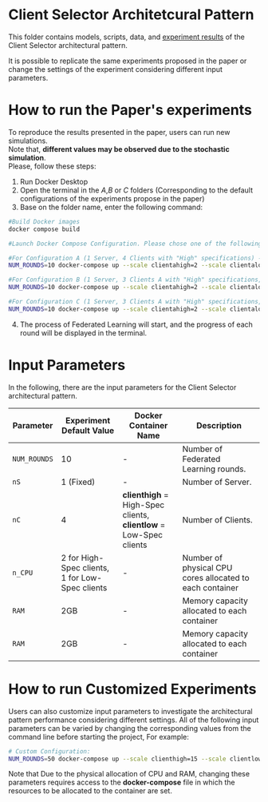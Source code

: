 # Client Selector Architetcural Pattern

This folder contains models, scripts, data, and [experiment results](https://github.com/IvanComp/AP4Fed/blob/main/Experiments%20Results/1ClientSelector.ipynb) of the Client Selector architectural pattern.

It is possible to replicate the same experiments proposed in the paper or change the settings of the experiment considering different input parameters.

# How to run the Paper's experiments

To reproduce the results presented in the paper, users can run new simulations. 
<br>
Note that, **different values may be observed due to the stochastic simulation**. 
<br>
Please, follow these steps:

1. Run Docker Desktop
2. Open the terminal in the _A_,_B_ or _C_ folders (Corresponding to the default configurations of the experiments propose in the paper)
3. Base on the folder name, enter the following command:

```bash
#Build Docker images
docker compose build

#Launch Docker Compose Configuration. Please chose one of the following configurations based on the folder:

#For Configuration A (1 Server, 4 Clients with "High" specifications) -- Without Client Selector pattern
NUM_ROUNDS=10 docker-compose up --scale clientahigh=2 --scale clientalow=2

#For Configuration B (1 Server, 3 Clients A with "High" specifications, 1 Client with "Low" specifications) -- Without Client Selector pattern
NUM_ROUNDS=10 docker-compose up --scale clientahigh=2 --scale clientalow=2

#For Configuration C (1 Server, 3 Clients A with "High" specifications, 1 Client A with "Low" specifications) -- With Client Selector pattern
NUM_ROUNDS=10 docker-compose up --scale clientahigh=2 --scale clientalow=2
```
4. The process of Federated Learning will start, and the progress of each round will be displayed in the terminal.

# Input Parameters

In the following, there are the input parameters for the Client Selector architectural pattern.

| Parameter | Experiment Default Value | Docker Container Name | Description | 
| --- | --- | --- | --- |
| `NUM_ROUNDS` | 10 | - | Number of Federated Learning rounds. |
| `nS` | 1 (Fixed) | - | Number of Server. |
| `nC` | 4 | **clienthigh** = High-Spec clients, <br> **clientlow** = Low-Spec clients | Number of Clients. |
| `n_CPU` | 2 for High-Spec clients,<br> 1 for Low-Spec clients | - | Number of physical CPU cores allocated to each container |
| `RAM` | 2GB | - | Memory capacity allocated to each container |
| `RAM` | 2GB | - | Memory capacity allocated to each container |


# How to run Customized Experiments

Users can also customize input parameters to investigate the architectural pattern performance considering different settings.
All of the following input parameters can be varied by changing the corresponding values from the command line before starting the project, For example:

```bash
# Custom Configuration:
NUM_ROUNDS=50 docker-compose up --scale clienthigh=15 --scale clientlow=5
```

Note that Due to the physical allocation of CPU and RAM, changing these parameters requires access to the **docker-compose** file in which the resources to be allocated to the container are set.


